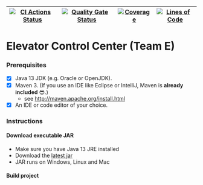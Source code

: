 | [![CI Actions Status](https://github.com/fhhagenberg-sqe-mcm-ws20/elevator-control-center-team-e/workflows/CI/badge.svg)](https://github.com/fhhagenberg-sqe-mcm-ws20/elevator-control-center-team-e/actions) | [![Quality Gate Status](https://sonarcloud.io/api/project_badges/measure?project=fhhagenberg-sqe-mcm-ws20_elevator-control-center-team-e&metric=alert_status)](https://sonarcloud.io/dashboard?id=fhhagenberg-sqe-mcm-ws20_elevator-control-center-team-e) | [![Coverage](https://sonarcloud.io/api/project_badges/measure?project=fhhagenberg-sqe-mcm-ws20_elevator-control-center-team-e&metric=coverage)](https://sonarcloud.io/dashboard?id=fhhagenberg-sqe-mcm-ws20_elevator-control-center-team-e) | [![Lines of Code](https://sonarcloud.io/api/project_badges/measure?project=fhhagenberg-sqe-mcm-ws20_elevator-control-center-team-e&metric=ncloc)](https://sonarcloud.io/dashboard?id=fhhagenberg-sqe-mcm-ws20_elevator-control-center-team-e) |
|---------------------------------------------------------------------------------------------------------------------------------------------------------------------------------------------------------------|------------------------------------------------------------------------------------------------------------------------------------------------------------------------------------------------------------------------------------------------------------|---------------------------------------------------------------------------------------------------------------------------------------------------------------------------------------------------------------------------------------------|-----------------------------------------------------------------------------------------------------------------------------------------------------------------------------------------------------------------------------------------------|

# Elevator Control Center (Team E)

### Prerequisites

- [x] Java 13 JDK (e.g. Oracle or OpenJDK).
- [x] Maven 3. (If you use an IDE like Eclipse or IntelliJ, Maven is **already included** :sunglasses:.)
	- see http://maven.apache.org/install.html
- [x] An IDE or code editor of your choice.

### Instructions

#### Download executable JAR

* Make sure you have Java 13 JRE installed
* Download the [latest jar](fhhagenberg-sqe-mcm-ws20/elevator-control-center-team-e/releases/latest/download/elevator-control-group-e-1.0.jar)
* JAR runs on Windows, Linux and Mac

#### Build project

